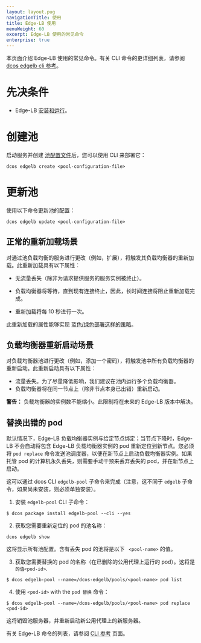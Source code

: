 ```yaml
---
layout: layout.pug
navigationTitle: 使用
title: Edge-LB 使用
menuWeight: 60
excerpt: Edge-LB 使用的常见命令
enterprise: true
---
```


本页面介绍 Edge-LB 使用的常见命令。有关 CLI 命令的更详细列表，请参阅 [dcos edgelb cli 参考](/cn/services/edge-lb/1.1/cli-reference/)。

# 先决条件

- Edge-LB [安装和运行](/cn/services/edge-lb/1.1/installing/)。

# 创建池

启动服务并创建 [池配置文件](/cn/services/edge-lb/1.1/pool-configuration)后，您可以使用 CLI 来部署它：

```
dcos edgelb create <pool-configuration-file>
```

# 更新池

使用以下命令更新池的配置：

```
dcos edgelb update <pool-configuration-file>
```

## 正常的重新加载场景

对通过池负载均衡的服务进行更改（例如，扩展），将触发其负载均衡器的重新加载。此重新加载具有以下属性：

* 无流量丢失（除非为请求提供服务的服务实例被终止）。

* 负载均衡器将等待，直到现有连接终止，因此，长时间连接将阻止重新加载完成。

* 重新加载将每 10 秒进行一次。

此重新加载的属性能够实现
[蓝色/绿色部署这样的策略](/services/edge-lb/1.1/tutorials/blue-green-deploy)。

## 负载均衡器重新启动场景

对负载均衡器池进行更改（例如，添加一个密码），将触发池中所有负载均衡器的重新启动。此重新启动具有以下属性：

- 流量丢失。为了尽量降低影响，我们建议在池内运行多个负载均衡器。
- 负载均衡器将在同一节点上（除非节点本身已出错）重新启动。

<p class="message--warning"><strong>警告：</strong> 负载均衡器的实例数不能缩小。此限制将在未来的 Edge-LB 版本中解决。</p>

## 替换出错的 pod

默认情况下，Edge-LB 负载均衡器实例与给定节点绑定；当节点下降时，Edge-LB 不会自动将包含 Edge-LB 负载均衡器实例的 pod 重新定位到新节点。您必须将 `pod replace` 命令发送池调度器，以便在新节点上启动负载均衡器实例。如果托管 pod 的计算机永久丢失，则需要手动干预来丢弃丢失的 pod，并在新节点上启动。

这可以通过 dcos CLI  `edgelb-pool` 子命令来完成（注意，这不同于 `edgelb` 子命令，如果尚未安装，则必须单独安装）。

1. 安装 `edgelb-pool` CLI 子命令：

```
$ dcos package install edgelb-pool --cli --yes
```

2. 获取您需要重新定位的 pod 的池名称：

```
dcos edgelb show
```

这将显示所有池配置。含有丢失 pod 的池将是以下 ` <pool-name>` 的值。

3. 获取您需要替换的 pod 的名称（在已删除的公用代理上运行的 pod）。这将是 ` 的值<pod-id>`.

```
$ dcos edgelb-pool --name=/dcos-edgelb/pools/<pool-name> pod list
```

4. 使用 `<pod-id>` with the `pod 替换` 命令：

```
$ dcos edgelb-pool --name=/dcos-edgelb/pools/<pool-name> pod replace <pod-id>
```

这将销毁池服务器，并重新启动新公用代理上的新服务器。

有关 Edge-LB 命令的列表，请参阅 [CLI 参考](/services/edge-lb/1.1/cli-reference/) 页面。
